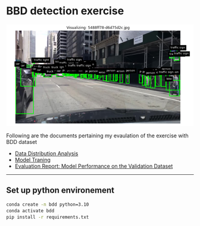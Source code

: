 # BBD detection exercise

![Image](images/sample.png)

Following are the documents pertaining my evaulation of the exercise with BDD dataset
- [Data Distribution Analysis](https://docs.google.com/document/d/1qwkoJXZgA_X2BQpUCLy-_xKx4B7GvsrPMYORCRPYF9o/edit?usp=sharing)
- [Model Traning](https://docs.google.com/document/d/1OjFUJvytKCL1QFvPfoaz_vZuH9bhM7BaB471-Zl33dE/edit?usp=sharing)
- [Evaluation Report: Model Performance on the Validation Dataset](https://docs.google.com/document/d/1sj19CskJjfmvtgVmEjgUSOxiOAbU4m8BHBxBhslg1dc/edit?usp=sharing)


---
## Set up python environement
```bash
conda create -n bdd python=3.10
conda activate bdd
pip install -r requirements.txt
```
